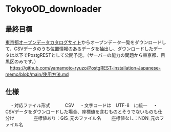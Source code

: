 # TokyoOD_downloader
## 最終目標  
[東京都オープンデータカタログサイト](https://portal.data.metro.tokyo.lg.jp/)からオープンデータ一覧をダウンロードして、CSVデータのうち位置情報のあるデータを抽出し、ダウンロードしたデータは以下でPostgRESTとして公開予定。（サーバーの能力の問題から東京都、目黒区のみです。）  
　https://github.com/yamamoto-ryuzo/PostgREST-installation-Japanese-memo/blob/main/使用方法.md  

## 仕様
　・対応ファイル形式
 　　　CSV
　・文字コードは　UTF-8　に統一 
　・CSVデータをダウンロードした場合、座標値を含むものとそうでないものも仕分け
 　　　　座標値あり：GIS_元のファイル名
     　　座標値なし：NON_元のファイル名
       

